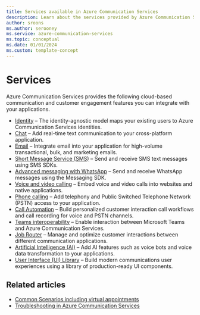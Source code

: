 ```yaml
---
title: Services available in Azure Communication Services
description: Learn about the services provided by Azure Communication Services.
author: sroons
ms.author: serooney
ms.service: azure-communication-services
ms.topic: conceptual
ms.date: 01/01/2024
ms.custom: template-concept
---
```


# Services

Azure Communication Services provides the following cloud-based communication and customer engagement features you can integrate with your applications.

- [Identity](./identity-model.md) – The identity-agnostic model maps your existing users to Azure Communication Services identities.
- [Chat](./chat/concepts.md) – Add real-time text communication to your cross-platform application.
- [Email](./email/email-overview.md) – Integrate email into your application for high-volume transactional, bulk, and marketing emails.
- [Short Message Service (SMS)](./sms/concepts.md) – Send and receive SMS text messages using SMS SDKs.
- [Advanced messaging with WhatsApp](./advanced-messaging/whatsapp/whatsapp-overview.md) – Send and receive WhatsApp messages using the Messaging SDK.
- [Voice and video calling](./voice-video-calling/calling-sdk-features.md) – Embed voice and video calls into websites and native applications.
- [Phone calling](./telephony/telephony-concept.md) – Add telephony and Public Switched Telephone Network (PSTN) access to your application.
- [Call Automation](./call-automation/call-automation.md) – Build personalized customer interaction call workflows and call recording for voice and PSTN channels.
- [Teams interoperability](./teams-interop.md) – Enable interaction between Microsoft Teams and Azure Communication Services.
- [Job Router](./router/concepts.md) – Manage and optimize customer interactions between different communication applications.
- [Artificial Intelligence (AI)](./ai.md) – Add AI features such as voice bots and voice data transformation to your applications.
- [User Interface (UI) Library](./ui-library/ui-library-overview.md) – Build modern communications user experiences using a library of production-ready UI components.

## Related articles

- [Common Scenarios including virtual appointments](interop/virtual-visits/overview.md)
- [Troubleshooting in Azure Communication Services](troubleshooting-info.md)
